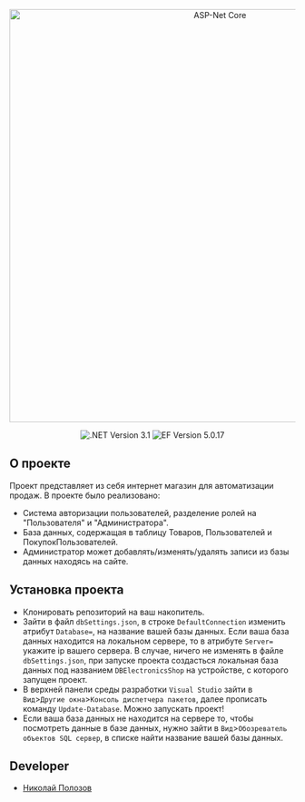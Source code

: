 <p align="center">
      <img src="https://i.ibb.co/pRDgdhZ/img.png" alt="ASP-Net Core" width="726">
</p>

<p align="center">
   <img src="https://img.shields.io/badge/.NETCore-3.1-brightgreen" alt=".NET Version 3.1">
   <img src="https://img.shields.io/badge/EF%20Version-5.0.17-blue" alt="EF Version 5.0.17">
</p>

## О проекте

Проект представляет из себя интернет магазин для автоматизации продаж. В проекте было реализовано:
- Система авторизации пользователей, разделение ролей на "Пользователя" и "Администратора".
- База данных, содержащая в таблицу Товаров, Пользователей и ПокупокПользователей.
- Администратор может добавлять/изменять/удалять записи из базы данных находясь на сайте.

## Установка проекта

- Клонировать репозиторий на ваш накопитель.
- Зайти в файл `dbSettings.json`, в строке `DefaultConnection` изменить атрибут `Database=`, на название вашей базы данных. Если ваша база данных находится на локальном сервере, то в атрибуте `Server=` укажите ip вашего сервера. В случае, ничего не изменять в файле `dbSettings.json`, при запуске проекта создасться локальная база данных под названием `DBElectronicsShop` на устройстве, с которого запущен проект.
- В верхней панели среды разработки `Visual Studio` зайти в `Вид`>`Другие окна`>`Консоль диспетчера пакетов`, далее прописать команду `Update-Database`. Можно запускать проект!
- Если ваша база данных не находится на сервере то, чтобы посмотреть данные в базе данных, нужно зайти в `Вид`>`Обозреватель объектов SQL сервер`, в списке найти название вашей базы данных.

## Developer

- [Николай Полозов](https://github.com/Derto8)
